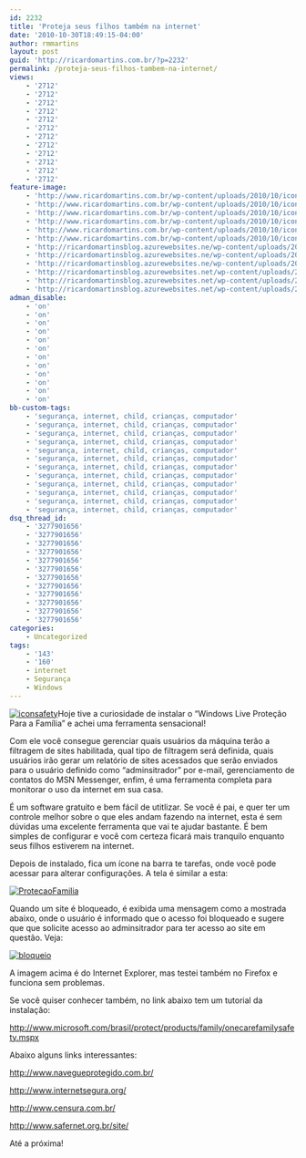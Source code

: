 ```yaml
---
id: 2232
title: 'Proteja seus filhos também na internet'
date: '2010-10-30T18:49:15-04:00'
author: rmmartins
layout: post
guid: 'http://ricardomartins.com.br/?p=2232'
permalink: /proteja-seus-filhos-tambem-na-internet/
views:
    - '2712'
    - '2712'
    - '2712'
    - '2712'
    - '2712'
    - '2712'
    - '2712'
    - '2712'
    - '2712'
    - '2712'
    - '2712'
    - '2712'
feature-image:
    - 'http://www.ricardomartins.com.br/wp-content/uploads/2010/10/iconsafety.png'
    - 'http://www.ricardomartins.com.br/wp-content/uploads/2010/10/iconsafety.png'
    - 'http://www.ricardomartins.com.br/wp-content/uploads/2010/10/iconsafety.png'
    - 'http://www.ricardomartins.com.br/wp-content/uploads/2010/10/iconsafety.png'
    - 'http://www.ricardomartins.com.br/wp-content/uploads/2010/10/iconsafety.png'
    - 'http://www.ricardomartins.com.br/wp-content/uploads/2010/10/iconsafety.png'
    - 'http://ricardomartinsblog.azurewebsites.ne/wp-content/uploads/2010/10/iconsafety.png'
    - 'http://ricardomartinsblog.azurewebsites.ne/wp-content/uploads/2010/10/iconsafety.png'
    - 'http://ricardomartinsblog.azurewebsites.ne/wp-content/uploads/2010/10/iconsafety.png'
    - 'http://ricardomartinsblog.azurewebsites.net/wp-content/uploads/2010/10/iconsafety.png'
    - 'http://ricardomartinsblog.azurewebsites.net/wp-content/uploads/2010/10/iconsafety.png'
    - 'http://ricardomartinsblog.azurewebsites.net/wp-content/uploads/2010/10/iconsafety.png'
adman_disable:
    - 'on'
    - 'on'
    - 'on'
    - 'on'
    - 'on'
    - 'on'
    - 'on'
    - 'on'
    - 'on'
    - 'on'
    - 'on'
    - 'on'
bb-custom-tags:
    - 'segurança, internet, child, crianças, computador'
    - 'segurança, internet, child, crianças, computador'
    - 'segurança, internet, child, crianças, computador'
    - 'segurança, internet, child, crianças, computador'
    - 'segurança, internet, child, crianças, computador'
    - 'segurança, internet, child, crianças, computador'
    - 'segurança, internet, child, crianças, computador'
    - 'segurança, internet, child, crianças, computador'
    - 'segurança, internet, child, crianças, computador'
    - 'segurança, internet, child, crianças, computador'
    - 'segurança, internet, child, crianças, computador'
    - 'segurança, internet, child, crianças, computador'
dsq_thread_id:
    - '3277901656'
    - '3277901656'
    - '3277901656'
    - '3277901656'
    - '3277901656'
    - '3277901656'
    - '3277901656'
    - '3277901656'
    - '3277901656'
    - '3277901656'
    - '3277901656'
    - '3277901656'
categories:
    - Uncategorized
tags:
    - '143'
    - '160'
    - internet
    - Segurança
    - Windows
---
```


[![](http://www.ricardomartins.com.br/wp-content/uploads/2010/10/iconsafety.png "iconsafety")](http://www.ricardomartins.com.br/wp-content/uploads/2010/10/iconsafety.png)Hoje tive a curiosidade de instalar o “Windows Live <span class="bbli">Proteção</span> Para a Família” e achei uma ferramenta sensacional!

Com ele você consegue gerenciar quais usuários da máquina terão a filtragem de sites habilitada, qual tipo de filtragem será definida, quais usuários irão gerar um relatório de <span class="bbli">sites</span> acessados que serão enviados para o usuário definido como “adminsitrador” por e-mail, gerenciamento de contatos do MSN Messenger, enfim, é uma ferramenta completa para monitorar o uso da internet em sua casa.

É um <span class="bbli">software</span> gratuito e bem fácil de utitlizar. Se você é pai, e quer ter um controle melhor sobre o que eles andam fazendo na internet, esta é sem dúvidas uma excelente ferramenta que vai te ajudar bastante. É bem simples de configurar e você com certeza ficará mais tranquilo enquanto seus filhos estiverem na internet.

Depois de instalado, fica um ícone na barra te tarefas, onde você pode acessar para alterar configurações. A tela é similar a esta:

[![](http://www.ricardomartins.com.br/wp-content/uploads/2010/10/ProtecaoFamilia.png "ProtecaoFamilia")](http://www.ricardomartins.com.br/wp-content/uploads/2010/10/ProtecaoFamilia.png)

Quando um site é bloqueado, é exibida uma mensagem como a mostrada abaixo, onde o usuário é informado que o acesso foi bloqueado e sugere que que solicite acesso ao adminsitrador para ter acesso ao site em questão. Veja:

[![](http://www.ricardomartins.com.br/wp-content/uploads/2010/10/bloqueio.png "bloqueio")](http://www.ricardomartins.com.br/wp-content/uploads/2010/10/bloqueio.png)

A imagem acima é do Internet Explorer, mas testei também no Firefox e funciona sem problemas.

Se você quiser conhecer também, no link abaixo tem um tutorial da instalação:

<http://www.microsoft.com/brasil/protect/products/family/onecarefamilysafety.mspx>

Abaixo alguns links interessantes:

<http://www.navegueprotegido.com.br/>

<http://www.internetsegura.org/>

<http://www.censura.com.br/>

<http://www.safernet.org.br/site/>

Até a próxima!